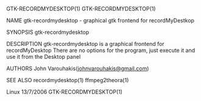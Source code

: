 GTK-RECORDMYDESKTOP(1)                                                                                                      GTK-RECORDMYDESKTOP(1)

NAME
       gtk-recordmydesktop - graphical gtk frontend for recordMyDestkop

SYNOPSIS
       gtk-recordmydesktop

DESCRIPTION
       gtk-recordmydesktop  is  a graphical frontend for recordMyDesktop There are no options for the program, just execute it and use it from the
       Desktop panel

AUTHORS
       John Varouhakis(johnvarouhakis@gmail.com)

SEE ALSO
       recordmydesktop(1)
       ffmpeg2theora(1)

Linux                                                                13/7/2006                                              GTK-RECORDMYDESKTOP(1)
